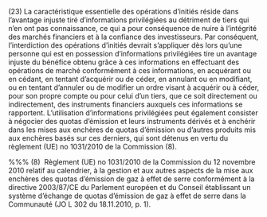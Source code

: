 (23) La caractéristique essentielle des opérations d’initiés réside dans l’avantage injuste tiré d’informations privilégiées au détriment de tiers qui n’en ont pas connaissance, ce qui a pour conséquence de nuire à l’intégrité des marchés financiers et à la confiance des investisseurs. Par conséquent, l’interdiction des opérations d’initiés devrait s’appliquer dès lors qu’une personne qui est en possession d’informations privilégiées tire un avantage injuste du bénéfice obtenu grâce à ces informations en effectuant des opérations de marché conformément à ces informations, en acquérant ou en cédant, en tentant d’acquérir ou de céder, en annulant ou en modifiant, ou en tentant d’annuler ou de modifier un ordre visant à acquérir ou à céder, pour son propre compte ou pour celui d’un tiers, que ce soit directement ou indirectement, des instruments financiers auxquels ces informations se rapportent. L’utilisation d’informations privilégiées peut également consister à négocier des quotas d’émission et leurs instruments dérivés et à enchérir dans les mises aux enchères de quotas d’émission ou d’autres produits mis aux enchères basés sur ces derniers, qui sont détenus en vertu du règlement (UE) no 1031/2010 de la Commission (8).

%%% (8)  Règlement (UE) no 1031/2010 de la Commission du 12 novembre 2010 relatif au calendrier, à la gestion et aux autres aspects de la mise aux enchères des quotas d’émission de gaz à effet de serre conformément à la directive 2003/87/CE du Parlement européen et du Conseil établissant un système d’échange de quotas d’émission de gaz à effet de serre dans la Communauté (JO L 302 du 18.11.2010, p. 1).